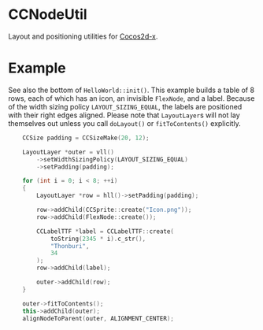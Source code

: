 CCNodeUtil
==========

Layout and positioning utilities for [Cocos2d-x](http://www.cocos2d-x.org/ "Cocos2d-x").

# Example

See also the bottom of `HelloWorld::init()`. This example builds a table of 8 rows, each of which has an icon, an invisible `FlexNode`, and a label. Because of the width sizing policy `LAYOUT_SIZING_EQUAL`, the labels are positioned with their right edges aligned. Please note that `LayoutLayer`s will not lay themselves out unless you call `doLayout()` or `fitToContents()` explicitly.

```cpp
    CCSize padding = CCSizeMake(20, 12);

    LayoutLayer *outer = vll()
        ->setWidthSizingPolicy(LAYOUT_SIZING_EQUAL)
        ->setPadding(padding);

    for (int i = 0; i < 8; ++i)
    {
        LayoutLayer *row = hll()->setPadding(padding);

        row->addChild(CCSprite::create("Icon.png"));
        row->addChild(FlexNode::create());

        CCLabelTTF *label = CCLabelTTF::create(
            toString(2345 * i).c_str(),
            "Thonburi",
            34
        );
        row->addChild(label);

        outer->addChild(row);
    }

    outer->fitToContents();
    this->addChild(outer);
    alignNodeToParent(outer, ALIGNMENT_CENTER);
```


